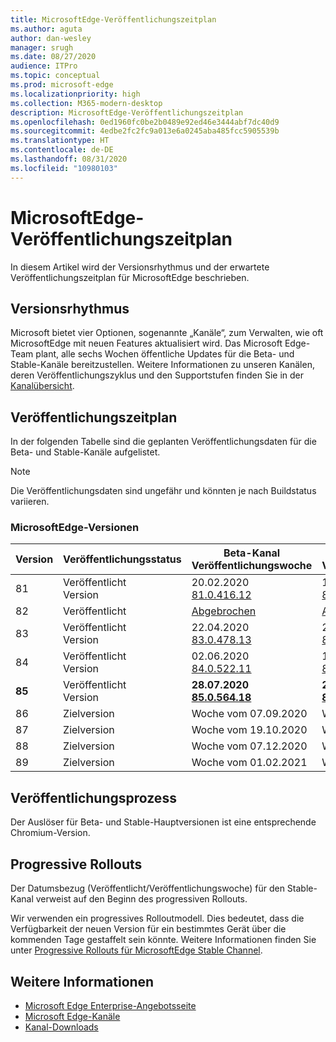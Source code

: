 ```yaml
---
title: MicrosoftEdge-Veröffentlichungszeitplan
ms.author: aguta
author: dan-wesley
manager: srugh
ms.date: 08/27/2020
audience: ITPro
ms.topic: conceptual
ms.prod: microsoft-edge
ms.localizationpriority: high
ms.collection: M365-modern-desktop
description: MicrosoftEdge-Veröffentlichungszeitplan
ms.openlocfilehash: 0ed1960fc0be2b0489e92ed46e3444abf7dc40d9
ms.sourcegitcommit: 4edbe2fc2fc9a013e6a0245aba485fcc5905539b
ms.translationtype: HT
ms.contentlocale: de-DE
ms.lasthandoff: 08/31/2020
ms.locfileid: "10980103"
---
```

# MicrosoftEdge-Veröffentlichungszeitplan

In diesem Artikel wird der Versionsrhythmus und der erwartete Veröffentlichungszeitplan für MicrosoftEdge beschrieben.

## Versionsrhythmus

Microsoft bietet vier Optionen, sogenannte „Kanäle“, zum Verwalten, wie oft MicrosoftEdge mit neuen Features aktualisiert wird. Das Microsoft Edge-Team plant, alle sechs Wochen öffentliche Updates für die Beta- und Stable-Kanäle bereitzustellen. Weitere Informationen zu unseren Kanälen, deren Veröffentlichungszyklus und den Supportstufen finden Sie in der [Kanalübersicht](https://docs.microsoft.com/DeployEdge/microsoft-edge-channels#channel-overview).

## Veröffentlichungszeitplan

In der folgenden Tabelle sind die geplanten Veröffentlichungsdaten für die Beta- und Stable-Kanäle aufgelistet.

> [!NOTE]
> Die Veröffentlichungsdaten sind ungefähr und könnten je nach Buildstatus variieren.

### MicrosoftEdge-Versionen

| Version | Veröffentlichungsstatus | Beta-Kanal<br>Veröffentlichungswoche | Stable-Kanal<br>Veröffentlichungswoche |
|---------|-----|------|--------|
| 81 | Veröffentlicht<br>Version | 20.02.2020<br>[81.0.416.12](https://docs.microsoft.com/DeployEdge/microsoft-edge-relnote-beta-channel#version-81041612-february-20) | 13.04.2020<br>[81.0.416.53](https://docs.microsoft.com/DeployEdge/microsoft-edge-relnote-stable-channel#version-81041653-april-13) |
| 82 | Veröffentlicht | [Abgebrochen](https://blogs.windows.com/msedgedev/2020/03/20/update-stable-channel-releases/) | [Abgebrochen](https://blogs.windows.com/msedgedev/2020/03/20/update-stable-channel-releases/) |
| 83 | Veröffentlicht<br>Version | 22.04.2020<br>[83.0.478.13](https://docs.microsoft.com/DeployEdge/microsoft-edge-relnote-beta-channel#version-83047813-april-22) | 21.05.2020<br> [83.0.478.37](https://docs.microsoft.com/DeployEdge/microsoft-edge-relnote-stable-channel#version-83047837-may-21) |
| 84 | Veröffentlicht<br>Version | 02.06.2020<br>[84.0.522.11](https://docs.microsoft.com/DeployEdge/microsoft-edge-relnote-beta-channel#version-84052211-june-2) | 16.07.2020<br> [84.0.522.40](https://docs.microsoft.com/DeployEdge/microsoft-edge-relnote-stable-channel#version-84052240-july-16) |
| **85** | Veröffentlicht<br>Version | **28.07.2020**<br>**[85.0.564.18](https://docs.microsoft.com/DeployEdge/microsoft-edge-relnote-beta-channel#version-85056418-july-28)**  | **27.08.2020**<br>**[85.0.564.41](https://docs.microsoft.com/DeployEdge/microsoft-edge-relnote-stable-channel#version-85056441-august-27)** |
| 86 | Zielversion | Woche vom 07.09.2020 | Woche vom 08.10.2020 |
| 87 | Zielversion | Woche vom 19.10.2020 | Woche vom 19.11.2020 |
| 88 | Zielversion | Woche vom 07.12.2020 | Woche vom 21.01.2021 |
| 89 | Zielversion | Woche vom 01.02.2021 | Woche vom 04.03.2021 |

## Veröffentlichungsprozess

Der Auslöser für Beta- und Stable-Hauptversionen ist eine entsprechende Chromium-Version.

## Progressive Rollouts

Der Datumsbezug (Veröffentlicht/Veröffentlichungswoche) für den Stable-Kanal verweist auf den Beginn des progressiven Rollouts.

Wir verwenden ein progressives Rolloutmodell. Dies bedeutet, dass die Verfügbarkeit der neuen Version für ein bestimmtes Gerät über die kommenden Tage gestaffelt sein könnte. Weitere Informationen finden Sie unter [Progressive Rollouts für MicrosoftEdge Stable Channel](microsoft-edge-update-progressive-rollout.md).

## Weitere Informationen

- [Microsoft Edge Enterprise-Angebotsseite](https://aka.ms/EdgeEnterprise)
- [Microsoft Edge-Kanäle](microsoft-edge-channels.md)
- [Kanal-Downloads](https://www.microsoft.com/edge/business/download)